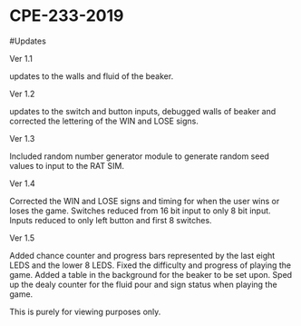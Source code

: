 # CPE-233-2019

#Updates

Ver 1.1

updates to the walls and fluid of the beaker.

Ver 1.2

updates to the switch and button inputs, debugged walls
of beaker and corrected the lettering of the WIN and LOSE
signs.

Ver 1.3 

Included random number generator module to generate random
seed values to input to the RAT SIM.

Ver 1.4

Corrected the WIN and LOSE signs and timing for when the user
wins or loses the game. Switches reduced from 16 bit input to
only 8 bit input. Inputs reduced to only left button and first 8 
switches.

Ver 1.5

Added chance counter and progress bars represented by the last
eight LEDS and the lower 8 LEDS. Fixed the difficulty and progress
of playing the game. Added a table in the background for the beaker 
to be set upon. Sped up the dealy counter for the fluid pour and 
sign status when playing the game. 

This is purely for viewing purposes only. 

